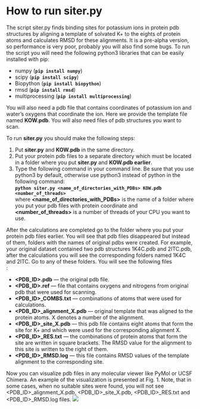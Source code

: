 # How to run **siter.py**
The script siter.py finds binding sites for potassium ions in protein pdb structures by aligning a template of solvated K+ to the eights of protein atoms and calculates RMSD for these alignments. It is a pre-alpha version, so performance is very poor, probably you will also find some bugs. To run the script you will need the following python3 libraries that can be easily installed with pip:
+ numpy (**`pip install numpy`**)
+ scipy (**`pip install scipy`**)
+ Biopython (**`pip install biopython`**)
+ rmsd (**`pip install rmsd`**)
+ multiprocessing (**`pip install multiprocessing`**)

You will also need a pdb file that contains coordinates of potassium ion and water’s oxygens that coordinate the ion. Here we provide the template file named **KOW.pdb**. You will also need files of pdb structures you want to scan.

To run **siter.py** you should make the following steps:
1. Put **siter.py** and **KOW.pdb** in the same directory.
1. Put your protein pdb files to a separate directory which must be located in a folder where you put **siter.py** and **KOW.pdb earlier**.
1. Type the following command in your command line. Be sure that you use python3 by default, otherwise use python3 instead of python in the following command:\
   **`python siter.py <name_of_directories_with_PDBs> KOW.pdb <number_of_threads>`**\
  where **<name_of_directories_with_PDBs>** is the name of a folder where you put your pdb files with protein coordinate and **<number_of_threads>** is a number of threads of your CPU you want to use. 

After the calculations are completed go to the folder where you put your protein pdb files earlier. You will see that pdb files disappeared but instead of them, folders with the names of original pdbs were created. For example, your original dataset contained two pdb structures 1K4C.pdb and 2ITC.pdb, after the calculations you will see the corresponding folders named 1K4C and 2ITC. Go to any of these folders. You will see the following files <br />:
* **<PDB_ID>.pdb** — the original pdb file.
* **<PDB_ID>.ref** — file that contains oxygens and nitrogens from original pdb that were used for scanning.
* **<PDB_ID>_COMBS.txt** — combinations of atoms that were used for calculations.
* **<PDB_ID>_alignment_X.pdb** — original template that was aligned to the protein atoms. X denotes a number of the alignment. 
* **<PDB_ID>_site_X.pdb** — this pdb file contains eight atoms that form the site for K+ and which were used for the corresponding alignment X.
* **<PDB_ID>_RES.txt** — the combinations of protein atoms that form the site are written in square brackets. The RMSD value for the alignment to this site is written to the right of them.
* **<PDB_ID>_RMSD.log** — this file contains RMSD values of the template alignment to the corresponding site. 

Now you can visualize pdb files in any molecular viewer like PyMol or UCSF Chimera. An example of the visualization is presented at Fig. 1. 
Note, that in some cases, when no suitable sites were found, you will not see <PDB_ID>_alignment_X.pdb, <PDB_ID>_site_X.pdb, <PDB_ID>_RES.txt and <PDB_ID>_RMSD.log files. 
![](/siter/example.png)
